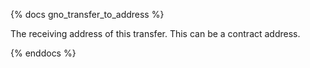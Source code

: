 {% docs gno_transfer_to_address %}

The receiving address of this transfer. This can be a contract address. 

{% enddocs %}